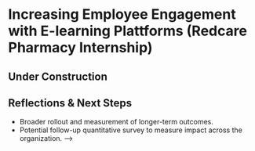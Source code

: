 # Increasing Employee Engagement with E-learning Plattforms (Redcare Pharmacy Internship)

## Under Construction

<!-- ## Overview
This qualitative study explored how distributed teams coordinate and maintain engagement when working remotely. Conducted for a consulting engagement with Company X in Spring 2024.

## Background & Objectives
- **Context**: Rising trend of hybrid work prompted Company X to understand challenges in remote collaboration.
- **Objective**: Identify communication pain points and propose behavioural interventions to improve engagement and productivity.

## Methods
- **Design**: Semi-structured interviews with 20 team members across departments.
- **Data Collection**: Interviews conducted via video call, recorded with consent, transcribed and anonymized.
- **Analysis**: Thematic analysis using NVivo; coding framework developed iteratively.
- **Ethics**: Participants provided informed consent; transcripts stored securely; identifiable data removed.

## Key Findings
1. **Over-communication Fatigue**: Many participants felt overwhelmed by constant messaging.
2. **Lack of Rituals**: Absence of informal “watercooler” interactions decreased sense of team cohesion.
3. **Boundary Blur**: Difficulty separating work/home due to flexible schedules, affecting attention.

*(Embed or link to a summary infographic if available)*  
<!-- ![Summary Infographic](../images/remote-collab-infographic.png) 

## Recommendations & Impact
- **Structured Communication Windows**: Suggest “focus hours” with minimal notifications; pilot with Team A resulted in a 15% self-reported increase in concentration.  
- **Virtual Social Rituals**: Weekly “coffee chat” sessions; feedback indicated improved team cohesion.  
- **Boundary Guidelines**: Developed guidelines for after-hours messaging; adopted by leadership.

<!-- A full report is available: [Download PDF](../assets/remote-collab-report.pdf) -->

## Reflections & Next Steps
- Broader rollout and measurement of longer-term outcomes.
- Potential follow-up quantitative survey to measure impact across the organization. -->